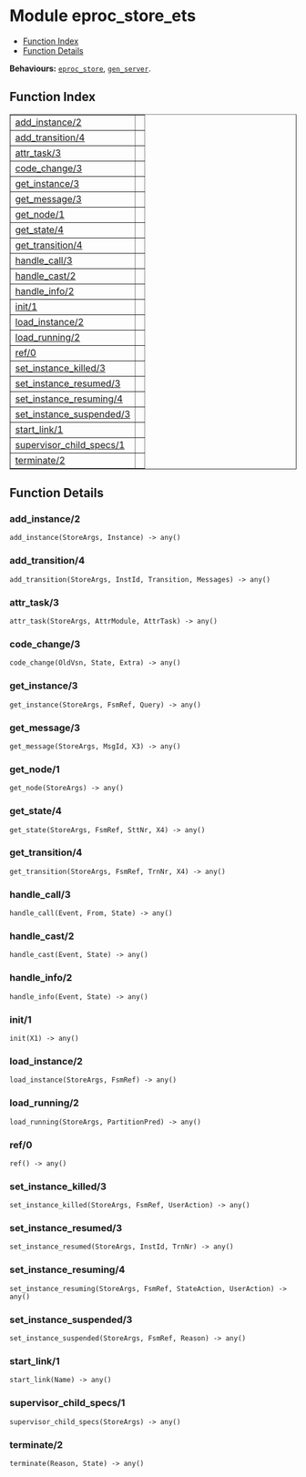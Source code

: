 

# Module eproc_store_ets #
* [Function Index](#index)
* [Function Details](#functions)

__Behaviours:__ [`eproc_store`](eproc_store.md), [`gen_server`](gen_server.md).
<a name="index"></a>

## Function Index ##


<table width="100%" border="1" cellspacing="0" cellpadding="2" summary="function index"><tr><td valign="top"><a href="#add_instance-2">add_instance/2</a></td><td></td></tr><tr><td valign="top"><a href="#add_transition-4">add_transition/4</a></td><td></td></tr><tr><td valign="top"><a href="#attr_task-3">attr_task/3</a></td><td></td></tr><tr><td valign="top"><a href="#code_change-3">code_change/3</a></td><td></td></tr><tr><td valign="top"><a href="#get_instance-3">get_instance/3</a></td><td></td></tr><tr><td valign="top"><a href="#get_message-3">get_message/3</a></td><td></td></tr><tr><td valign="top"><a href="#get_node-1">get_node/1</a></td><td></td></tr><tr><td valign="top"><a href="#get_state-4">get_state/4</a></td><td></td></tr><tr><td valign="top"><a href="#get_transition-4">get_transition/4</a></td><td></td></tr><tr><td valign="top"><a href="#handle_call-3">handle_call/3</a></td><td></td></tr><tr><td valign="top"><a href="#handle_cast-2">handle_cast/2</a></td><td></td></tr><tr><td valign="top"><a href="#handle_info-2">handle_info/2</a></td><td></td></tr><tr><td valign="top"><a href="#init-1">init/1</a></td><td></td></tr><tr><td valign="top"><a href="#load_instance-2">load_instance/2</a></td><td></td></tr><tr><td valign="top"><a href="#load_running-2">load_running/2</a></td><td></td></tr><tr><td valign="top"><a href="#ref-0">ref/0</a></td><td></td></tr><tr><td valign="top"><a href="#set_instance_killed-3">set_instance_killed/3</a></td><td></td></tr><tr><td valign="top"><a href="#set_instance_resumed-3">set_instance_resumed/3</a></td><td></td></tr><tr><td valign="top"><a href="#set_instance_resuming-4">set_instance_resuming/4</a></td><td></td></tr><tr><td valign="top"><a href="#set_instance_suspended-3">set_instance_suspended/3</a></td><td></td></tr><tr><td valign="top"><a href="#start_link-1">start_link/1</a></td><td></td></tr><tr><td valign="top"><a href="#supervisor_child_specs-1">supervisor_child_specs/1</a></td><td></td></tr><tr><td valign="top"><a href="#terminate-2">terminate/2</a></td><td></td></tr></table>


<a name="functions"></a>

## Function Details ##

<a name="add_instance-2"></a>

### add_instance/2 ###

`add_instance(StoreArgs, Instance) -> any()`


<a name="add_transition-4"></a>

### add_transition/4 ###

`add_transition(StoreArgs, InstId, Transition, Messages) -> any()`


<a name="attr_task-3"></a>

### attr_task/3 ###

`attr_task(StoreArgs, AttrModule, AttrTask) -> any()`


<a name="code_change-3"></a>

### code_change/3 ###

`code_change(OldVsn, State, Extra) -> any()`


<a name="get_instance-3"></a>

### get_instance/3 ###

`get_instance(StoreArgs, FsmRef, Query) -> any()`


<a name="get_message-3"></a>

### get_message/3 ###

`get_message(StoreArgs, MsgId, X3) -> any()`


<a name="get_node-1"></a>

### get_node/1 ###

`get_node(StoreArgs) -> any()`


<a name="get_state-4"></a>

### get_state/4 ###

`get_state(StoreArgs, FsmRef, SttNr, X4) -> any()`


<a name="get_transition-4"></a>

### get_transition/4 ###

`get_transition(StoreArgs, FsmRef, TrnNr, X4) -> any()`


<a name="handle_call-3"></a>

### handle_call/3 ###

`handle_call(Event, From, State) -> any()`


<a name="handle_cast-2"></a>

### handle_cast/2 ###

`handle_cast(Event, State) -> any()`


<a name="handle_info-2"></a>

### handle_info/2 ###

`handle_info(Event, State) -> any()`


<a name="init-1"></a>

### init/1 ###

`init(X1) -> any()`


<a name="load_instance-2"></a>

### load_instance/2 ###

`load_instance(StoreArgs, FsmRef) -> any()`


<a name="load_running-2"></a>

### load_running/2 ###

`load_running(StoreArgs, PartitionPred) -> any()`


<a name="ref-0"></a>

### ref/0 ###

`ref() -> any()`


<a name="set_instance_killed-3"></a>

### set_instance_killed/3 ###

`set_instance_killed(StoreArgs, FsmRef, UserAction) -> any()`


<a name="set_instance_resumed-3"></a>

### set_instance_resumed/3 ###

`set_instance_resumed(StoreArgs, InstId, TrnNr) -> any()`


<a name="set_instance_resuming-4"></a>

### set_instance_resuming/4 ###

`set_instance_resuming(StoreArgs, FsmRef, StateAction, UserAction) -> any()`


<a name="set_instance_suspended-3"></a>

### set_instance_suspended/3 ###

`set_instance_suspended(StoreArgs, FsmRef, Reason) -> any()`


<a name="start_link-1"></a>

### start_link/1 ###

`start_link(Name) -> any()`


<a name="supervisor_child_specs-1"></a>

### supervisor_child_specs/1 ###

`supervisor_child_specs(StoreArgs) -> any()`


<a name="terminate-2"></a>

### terminate/2 ###

`terminate(Reason, State) -> any()`


